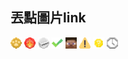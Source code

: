 ## 丟點圖片link
<!--currency-->
<img src="https://github.com/CatBudMC/ResourcePack/blob/master/assets/minecraft/textures/emoji/currency.png?raw=true" width="18" height="18"/>
<!--rank-->
<img src="https://github.com/CatBudMC/ResourcePack/blob/master/assets/minecraft/textures/emoji/rank.png?raw=true" width="18" height="18"/>
<!--iron_rank-->
<img src="https://github.com/CatBudMC/ResourcePack/blob/master/assets/minecraft/textures/item/menu/rank/iron_rank.png?raw=true" width="18" height="18"/>
<!--check-->
<img src="https://github.com/CatBudMC/ResourcePack/blob/master/assets/minecraft/textures/emoji/check.png?raw=true" width="18" height="18"/>
<!--steve-->
<img src="https://github.com/CatBudMC/ResourcePack/blob/master/assets/minecraft/textures/emoji/mob/steve.png?raw=true" width="18" height="18"/>
<!--warning-->
<img src="https://github.com/CatBudMC/ResourcePack/blob/master/assets/minecraft/textures/emoji/warning.png?raw=true" width="18" height="18"/>
<!--coin_of_anniversary-->
<img src="https://github.com/CatBudMC/ResourcePack/blob/master/assets/minecraft/textures/item/custom/coin_of_anniversary.png?raw=true" width="18" height="18"/>
<!--clock-->
<img src="https://github.com/CatBudMC/ResourcePack/blob/master/assets/minecraft/textures/emoji/clock.png?raw=true" width="18" height="18"/>
<!-- markdownlint-disable-file MD033 MD045 MD041 -->  
